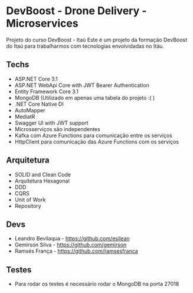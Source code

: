 # DevBoost - Drone Delivery - Microservices

Projeto do curso DevBoost - Itaú
Este é um projeto da formação DevBoost do Itaú para trabalharmos com tecnologias envolvidadas no Itáu.

## Techs

- ASP.NET Core 3.1
- ASP.NET WebApi Core with JWT Bearer Authentication
- Entity Framework Core 3.1
- MongoDB (Utilizado em apenas uma tabela do projeto :( )
- .NET Core Native DI
- AutoMapper
- MediatR
- Swagger UI with JWT support
- Microsserviços são independentes
- Kafka com Azure Functions para comunicação entre os serviços
- HttpClient para comunicação das Azure Functions com os serviços

## Arquitetura

- SOLID and Clean Code
- Arquitetura Hexagonal
- DDD
- CQRS
- Unit of Work
- Repository

## Devs

- Leandro Bevilaqua - https://github.com/esilean
- Gemirson Silva - https://github.com/gemirson
- Ramsés França - https://github.com/ramsesfranca

## Testes

- Para rodar os testes é necessário rodar o MongoDB na porta 27018
